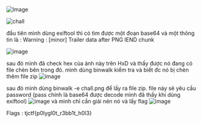 ![Image](https://github.com/user-attachments/assets/63ba32cc-0202-4205-916a-ca5fb561222a)

![chall](https://github.com/user-attachments/assets/091ca6b8-fb84-4195-90f7-000a5789972b)

đầu tiên mình dùng exiftool thì có tìm được một đoạn base64 và một thông tin là :
Warning                         : [minor] Trailer data after PNG IEND chunk

![image](https://github.com/user-attachments/assets/c17914c8-516b-4952-8ddc-271c9860ce0b)

sau đó mình đã check hex của ảnh này trên HxD và thấy được nó đang có file chèn bên trong đó.
mình dùng binwalk kiểm tra và biết đc nó bị chèn thêm file zip
![image](https://github.com/user-attachments/assets/45a093ff-fdd1-48fa-b227-0acefbc1c9ad)

sau đó mình dùng binwalk -e chall.png để lấy ra file zip.
file này sẽ yêu cầu password (pass chính là base64 được decode mình đã thấy khi dùng exiftool)
![image](https://github.com/user-attachments/assets/f6ec8306-4115-47aa-8906-a7ecffaf5dd1)
và mình chỉ cần giải nén nó và lấy flag
![image](https://github.com/user-attachments/assets/01eb35f8-ce2a-4b37-aac6-1e60edddc2b0)

Flags : tjctf{p0lygl0t_r3bb1t_h0l3}
